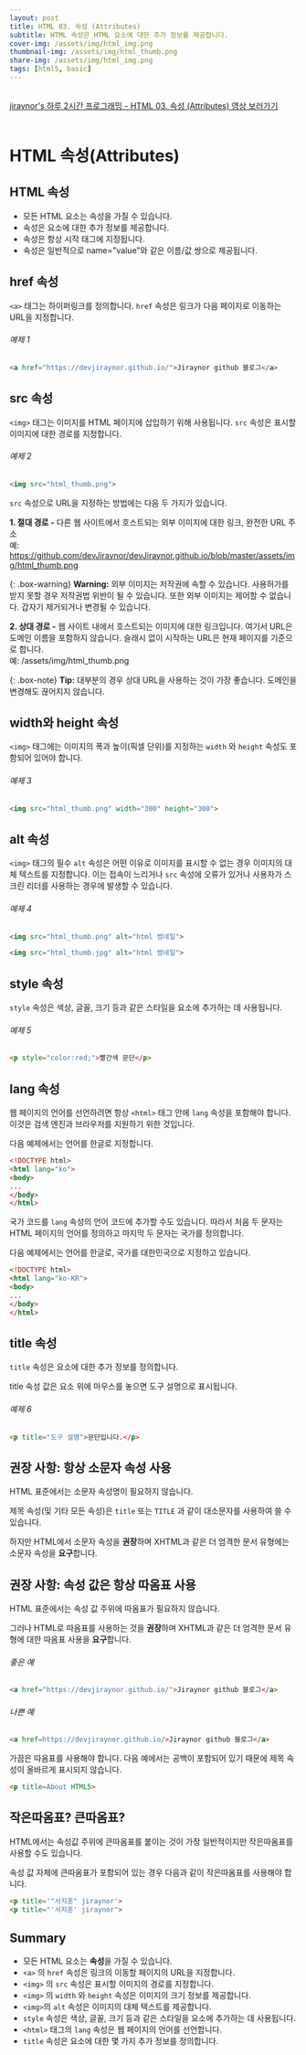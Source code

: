 ```yaml
---
layout: post
title: HTML 03. 속성 (Attributes)
subtitle: HTML 속성은 HTML 요소에 대한 추가 정보를 제공합니다.
cover-img: /assets/img/html_img.png
thumbnail-img: /assets/img/html_thumb.png
share-img: /assets/img/html_img.png
tags: [html5, basic]
---
```


<br>
<a href="https://youtu.be/ruMsX197V5s" target="_blank">jiraynor's 하루 2시간 프로그래밍 - HTML 03. 속성 (Attributes) 영상 보러가기</a>
<br>
<br>


# HTML 속성(Attributes)   
   
   
## HTML 속성   
   
+ 모든 HTML 요소는 속성을 가질 수 있습니다.   
+ 속성은 요소에 대한 추가 정보를 제공합니다.   
+ 속성은 항상 시작 태그에 지정됩니다.   
+ 속성은 일반적으로 name="value"와 같은 이름/값 쌍으로 제공됩니다.   
   
## href 속성   
   
```<a>``` 태그는 하이퍼링크를 정의합니다. ```href``` 속성은 링크가 다음 페이지로 이동하는 URL을 지정합니다.
   
###### 예제 1   
   
```html
<a href="https://devjiraynor.github.io/">Jiraynor github 블로그</a>
```   
   
## src 속성   
   
```<img>``` 태그는 이미지를 HTML 페이지에 삽입하기 위해 사용됩니다. ```src``` 속성은 표시할 이미지에 대한 경로를 지정합니다.
   
###### 예제 2   
   
```html
<img src="html_thumb.png">
```   
   
```src``` 속성으로 URL을 지정하는 방법에는 다음 두 가지가 있습니다.   
   
**1. 절대 경로 -** 다른 웹 사이트에서 호스트되는 외부 이미지에 대한 링크, 완전한 URL 주소   
예: https://github.com/devJiraynor/devJiraynor.github.io/blob/master/assets/img/html_thumb.png   
   
{: .box-warning}
**Warning:** 외부 이미지는 저작권에 속할 수 있습니다. 사용허가를 받지 못할 경우 저작권법 위반이 될 수 있습니다. 또한 외부 이미지는 제어할 수 없습니다. 갑자기 제거되거나 변경될 수 있습니다.   
   
**2. 상대 경로 -** 웹 사이트 내에서 호스트되는 이미지에 대한 링크입니다. 여기서 URL은 도메인 이름을 포함하지 않습니다. 슬래시 없이 시작하는 URL은 현재 페이지를 기준으로 합니다.   
예: /assets/img/html_thumb.png   
   
{: .box-note}
**Tip:** 대부분의 경우 상대 URL을 사용하는 것이 가장 좋습니다. 도메인을 변경해도 끊어지지 않습니다.   
   
## width와 height 속성   
   
```<img>``` 태그에는 이미지의 폭과 높이(픽셀 단위)를 지정하는 ```width``` 와 ```height``` 속성도 포함되어 있어야 합니다.   
   
###### 예제 3   
   
```html
<img src="html_thumb.png" width="300" height="300">
```   
   
## alt 속성   
   
```<img>``` 태그의 필수 ```alt``` 속성은 어떤 이유로 이미지를 표시할 수 없는 경우 이미지의 대체 텍스트를 지정합니다. 이는 접속이 느리거나 ```src``` 속성에 오류가 있거나 사용자가 스크린 리더를 사용하는 경우에 발생할 수 있습니다.   
   
###### 예제 4   
   
```html
<img src="html_thumb.png" alt="html 썸네일">
```   
```html
<img src="html_thumb.jpg" alt="html 썸네일">
```   
   
## style 속성   
   
```style``` 속성은 색상, 글꼴, 크기 등과 같은 스타일을 요소에 추가하는 데 사용됩니다.   
   
###### 예제 5   

```html
<p style="color:red;">빨간색 문단</p>
```   
   
## lang 속성   
   
웹 페이지의 언어를 선언하려면 항상 ```<html>``` 태그 안에 ```lang``` 속성을 포함해야 합니다. 이것은 검색 엔진과 브라우저를 지원하기 위한 것입니다.   

다음 예제에서는 언어를 한글로 지정합니다.   
   
```html
<!DOCTYPE html>
<html lang="ko">
<body>
...
</body>
</html>
```   
   
국가 코드를 ```lang``` 속성의 언어 코드에 추가할 수도 있습니다. 따라서 처음 두 문자는 HTML 페이지의 언어를 정의하고 마지막 두 문자는 국가를 정의합니다.   
   
다음 예제에서는 언어를 한글로, 국가를 대한민국으로 지정하고 있습니다.   

```html
<!DOCTYPE html>
<html lang="ko-KR">
<body>
...
</body>
</html>
```   
   
## title 속성   
   
```title``` 속성은 요소에 대한 추가 정보를 정의합니다.   
   
title 속성 값은 요소 위에 마우스를 놓으면 도구 설명으로 표시됩니다.   
   
###### 예제 6   
   
```html
<p title="도구 설명">문단입니다.</p>
```   
   
## 권장 사항: 항상 소문자 속성 사용   
   
HTML 표준에서는 소문자 속성명이 필요하지 않습니다.   
   
제목 속성(및 기타 모든 속성)은 ```title``` 또는 ```TITLE``` 과 같이 대소문자를 사용하여 쓸 수 있습니다.   
   
하지만 HTML에서 소문자 속성을 **권장**하며 XHTML과 같은 더 엄격한 문서 유형에는 소문자 속성을 **요구**합니다.   
   
## 권장 사항: 속성 값은 항상 따옴표 사용   
   
HTML 표준에서는 속성 값 주위에 따옴표가 필요하지 않습니다.   
   
그러나 HTML로 따옴표를 사용하는 것을 **권장**하며 XHTML과 같은 더 엄격한 문서 유형에 대한 따옴표 사용을 **요구**합니다.   
   
###### 좋은 예   
   
```html
<a href="https://devjiraynor.github.io/">Jiraynor github 블로그</a>
```   
   
###### 나쁜 예   
   
```html
<a href=https://devjiraynor.github.io/>Jiraynor github 블로그</a>
```   
   
가끔은 따옴표를 사용해야 합니다. 다음 예에서는 공백이 포함되어 있기 때문에 제목 속성이 올바르게 표시되지 않습니다.   
   
```html
<p title=About HTML5>
```   
   
## 작은따옴표? 큰따옴표?   
   
HTML에서는 속성값 주위에 큰따옴표를 붙이는 것이 가장 일반적이지만 작은따옴표를 사용할 수도 있습니다.   
   
속성 값 자체에 큰따옴표가 포함되어 있는 경우 다음과 같이 작은따옴표를 사용해야 합니다.   
   
```html
<p title='"서지훈" jiraynor'>
<p title="'서지훈' jiraynor">
```   
   
## Summary   
   
+ 모든 HTML 요소는 **속성**을 가질 수 있습니다.   
+ ```<a>``` 의 ```href``` 속성은 링크의 이동할 페이지의 URL을 지정합니다.   
+ ```<img>``` 의 ```src``` 속성은 표시할 이미지의 경로를 지정합니다.   
+ ```<img>``` 의 ```width``` 와 ```height``` 속성은 이미지의 크기 정보를 제공합니다.   
+ ```<img>```의 ```alt``` 속성은 이미지의 대체 텍스트를 제공합니다.   
+ ```style``` 속성은 색상, 글꼴, 크기 등과 같은 스타일을 요소에 추가하는 데 사용됩니다.   
+ ```<html>``` 태그의 ```lang``` 속성은 웹 페이지의 언어를 선언합니다.   
+ ```title``` 속성은 요소에 대한 몇 가지 추가 정보를 정의합니다.   
   
